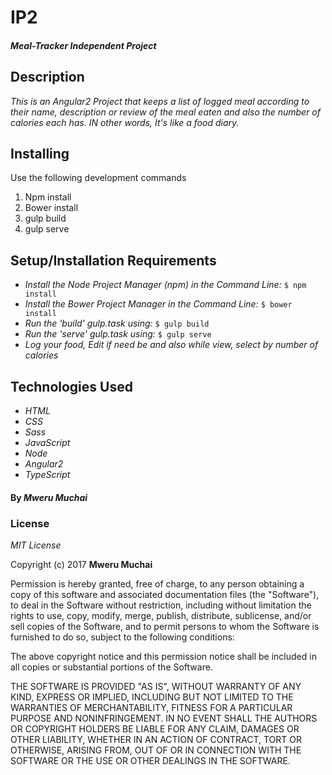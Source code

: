 # IP2

#### _Meal-Tracker Independent Project_

## Description

_This is an Angular2 Project that keeps a list of logged meal according to their name, description or review of the meal eaten and also the number of calories each has. IN other words, It's like a food diary._

 ## Installing
 Use the following development commands
 1. Npm install
 2. Bower install
 3. gulp build
 4. gulp serve

## Setup/Installation Requirements

* _Install the Node Project Manager (npm) in the Command Line:_ ``$ npm install``
* _Install the Bower Project Manager in the Command Line:_ ``$ bower install``
* _Run the 'build' gulp.task using:_ ``$ gulp build``
* _Run the 'serve' gulp.task using:_ ``$ gulp serve``
* _Log your food, Edit if need be and also while view, select by number of calories_

## Technologies Used

* _HTML_
* _CSS_
* _Sass_
* _JavaScript_
* _Node_
* _Angular2_
* _TypeScript_

#### By _**Mweru Muchai**_

### License

*MIT License*

Copyright (c) 2017 **Mweru Muchai**

Permission is hereby granted, free of charge, to any person obtaining a copy of this software and associated documentation files (the "Software"), to deal in the Software without restriction, including without limitation the rights to use, copy, modify, merge, publish, distribute, sublicense, and/or sell copies of the Software, and to permit persons to whom the Software is furnished to do so, subject to the following conditions:

The above copyright notice and this permission notice shall be included in all copies or substantial portions of the Software.

THE SOFTWARE IS PROVIDED "AS IS", WITHOUT WARRANTY OF ANY KIND, EXPRESS OR IMPLIED, INCLUDING BUT NOT LIMITED TO THE WARRANTIES OF MERCHANTABILITY, FITNESS FOR A PARTICULAR PURPOSE AND NONINFRINGEMENT. IN NO EVENT SHALL THE AUTHORS OR COPYRIGHT HOLDERS BE LIABLE FOR ANY CLAIM, DAMAGES OR OTHER LIABILITY, WHETHER IN AN ACTION OF CONTRACT, TORT OR OTHERWISE, ARISING FROM, OUT OF OR IN CONNECTION WITH THE SOFTWARE OR THE USE OR OTHER DEALINGS IN THE SOFTWARE.

